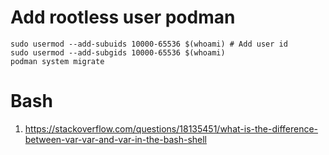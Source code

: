 
# Add rootless user podman
```commandline
sudo usermod --add-subuids 10000-65536 $(whoami) # Add user id
sudo usermod --add-subgids 10000-65536 $(whoami)
podman system migrate
```
# Bash
1. https://stackoverflow.com/questions/18135451/what-is-the-difference-between-var-var-and-var-in-the-bash-shell
